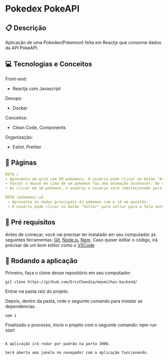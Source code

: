 # Pokedex PokeAPI


##  :clipboard: Descrição
Aplicação de uma Pokedex(Pokemon) feita em Reactjs que consome dados da API PokeAPI. 


## :computer:	 Tecnologias e Conceitos

Front-end:
- Reactjs com Javascript

Devops:
- Docker

Conceitos:
- Clean Code, Components

Organização: 
- Eslint, Prettier


## :rocket: Páginas

  
   ```yml
ROTA /
  - Apresenta um grid com 50 pokemons. O usuário pode clicar no botão "Avançar" para mostrar os próximos 50 pokemons, ou clicar no botão "Voltar" para voltar para a pàgina anterior.
  - Passar o mouse em cima de um pokemon faz uma animação acontecer. No mobile é necessário clicar e segurar o pokemon.
  - Ao clicar em um pokemon, o usuário o usuário será redirecionado para as informações daquele pokemon.
```

   ```yml
ROTA /pokemon/:id
    - Apresenta os dados principais do pokemon com o id em questão.
    - O usuário pode clicar no botão "Voltar" para voltar para a tela anterior.
```


## :rocket: Pré requisitos
Antes de começar, você vai precisar ter instalado em seu computador as seguintes ferramentas:
[Git](https://git-scm.com), [Node.js](https://nodejs.org/en/), [Npm](https://www.npmjs.com/).
Caso quiser editar o código, irá precisar de um bom editor como o [VSCode](https://code.visualstudio.com/)


## 🏁 Rodando a aplicação
Primeiro, faça o clone desse repositório em seu computador:

```
git clone https://github.com/EricChandia/maxmilhas-backend/
```

Entrar na pasta raiz do projeto.


Depois, dentro da pasta, rode o seguinte comando para instalar as dependencias.

```
npm i
```

Finalizado o processo, inicie o projeto com o seguinte comando:
npm run start
```

A aplicação irá rodar por padrão na porta 3000. 

Será aberta uma janela no navegador com a aplicação funcionando.
